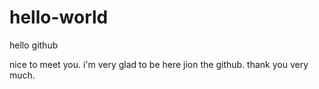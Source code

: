 # hello-world
hello github

nice to meet you.
i'm very glad to be here jion the github.
thank you very much.
